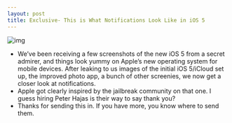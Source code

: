 ```yaml
---
layout: post
title: Exclusive- This is What Notifications Look Like in iOS 5
---
```

![img](http://media.idownloadblog.com/wp-content/uploads/2011/06/Notifications-on-iOS-5.jpeg)
* We’ve been receiving a few screenshots of the new iOS 5 from a secret admirer, and things look yummy on Apple’s new operating system for mobile devices. After leaking to us images of the initial iOS 5/iCloud set up, the improved photo app, a bunch of other screenies, we now get a closer look at notifications.
* Apple got clearly inspired by the jailbreak community on that one. I guess hiring Peter Hajas is their way to say thank you?
* Thanks for sending this in. If you have more, you know where to send them.

